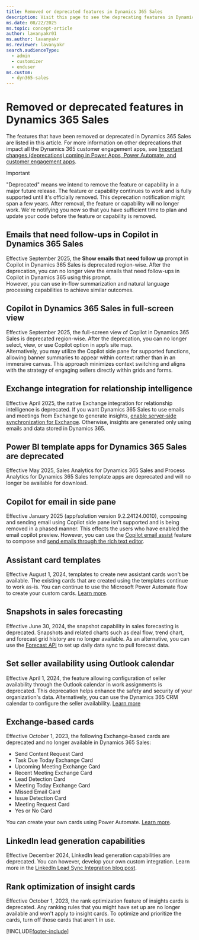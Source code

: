 ```yaml
---
title: Removed or deprecated features in Dynamics 365 Sales
description: Visit this page to see the deprecating features in Dynamics 365 Sales.
ms.date: 08/22/2025
ms.topic: concept-article
author: lavanyakr01
ms.author: lavanyakr
ms.reviewer: lavanyakr
search.audienceType: 
  - admin
  - customizer
  - enduser
ms.custom: 
  - dyn365-sales
---
```

# Removed or deprecated features in Dynamics 365 Sales

The features that have been removed or deprecated in  Dynamics 365 Sales are listed in this article. For more information on other deprecations that impact all the Dynamics 365 customer engagement apps, see [Important changes (deprecations) coming in Power Apps, Power Automate, and customer engagement apps](/power-platform/important-changes-coming).

> [!IMPORTANT]
> "Deprecated" means we intend to remove the feature or capability in a major future release. The feature or capability continues to work and is fully supported until it's officially removed. This deprecation notification might span a few years. After removal, the feature or capability will no longer work. We're notifying you now so that you have sufficient time to plan and update your code before the feature or capability is removed.  

## Emails that need follow-ups in Copilot in Dynamics 365 Sales

Effective September 2025, the **Show emails that need follow up** prompt in Copilot in Dynamics 365 Sales is deprecated region-wise. After the deprecation, you can no longer view the emails that need follow-ups in Copilot in Dynamics 365 using this prompt.  
However, you can use in-flow summarization and natural language processing capabilities to achieve similar outcomes.

## Copilot in Dynamics 365 Sales in full-screen view 

Effective September 2025, the full-screen view of Copilot in Dynamics 365 Sales is deprecated region-wise. After the deprecation, you can no longer select, view, or use Copilot option in app’s site map.  
Alternatively, you may utilize the Copilot side pane for supported functions, allowing banner summaries to appear within context rather than in an immersive canvas. This approach minimizes context switching and aligns with the strategy of engaging sellers directly within grids and forms.

<a name='exchange-integration-for-ra'></a>
## Exchange integration for relationship intelligence

Effective April 2025, the native Exchange integration for relationship intelligence is deprecated. If you want Dynamics 365 Sales to use emails and meetings from Exchange to generate insights, [enable server-side synchronization for Exchange](configure-email.md). Otherwise, insights are generated only using emails and data stored in Dynamics 365.

## Power BI template apps for Dynamics 365 Sales are deprecated

Effective May 2025, Sales Analytics for Dynamics 365 Sales and Process Analytics for Dynamics 365 Sales template apps are deprecated and will no longer be available for download.

## Copilot for email in side pane

Effective January 2025 (app/solution version 9.2.24124.0010), composing and sending email using Copilot side pane isn't supported and is being removed in a phased manner. This effects the users who have enabled the email copilot preview. However, you can use the [Copilot email assist](enable-copilot-email-assist.md) feature to compose and [send emails through the rich text editor](/power-apps/maker/model-driven-apps/use-copilot-email-assist).  

## Assistant card templates

Effective August 1, 2024, templates to create new assistant cards won't be available. The existing cards that are created using the templates continue to work as-is. You can continue to use the Microsoft Power Automate flow to create your custom cards. [Learn more](create-insight-cards-flow.md).

<a name='snapshot-deprecation'></a>
## Snapshots in sales forecasting

Effective June 30, 2024, the snapshot capability in sales forecasting is deprecated. Snapshots and related charts such as deal flow, trend chart, and forecast grid history are no longer available. As an alternative, you can use the [Forecast API](developer/reference/custom-actions/msdyn_ForecastApi.md) to set up daily data sync to pull forecast data.

## Set seller availability using Outlook calendar

Effective April 1, 2024, the feature allowing configuration of seller availability through the Outlook calendar in work assignments is deprecated. This deprecation helps enhance the safety and security of your organization's data. Alternatively, you can use the Dynamics 365 CRM calendar to configure the seller availability. [Learn more](wa-manage-seller-availability.md)

## Exchange-based cards

Effective October 1, 2023, the following Exchange-based cards are deprecated and no longer available in Dynamics 365 Sales:
 
-	Send Content Request Card
-	Task Due Today Exchange Card
-	Upcoming Meeting Exchange Card 
-	Recent Meeting Exchange Card
-	Lead Detection Card
-	Meeting Today Exchange Card
-	Missed Email Card
-	Issue Detection Card
-	Meeting Request Card 
-	Yes or No Card

You can create your own cards using Power Automate. [Learn more](create-insight-cards-flow.md).

<a name='linkedin-lead-generation'></a>
## LinkedIn lead generation capabilities

Effective December 2024, LinkedIn lead generation capabilities are deprecated. You can however, develop your own custom integration. Learn more in the [LinkedIn Lead Sync Integration blog post](https://community.dynamics.com/blogs/post/?postid=fb6ed89f-67a1-ef11-8a69-7c1e520b1f9b).

## Rank optimization of insight cards

Effective October 1, 2023, the rank optimization feature of insights cards is deprecated. Any ranking rules that you might have set up are no longer available and won't apply to insight cards. To optimize and prioritize the cards, turn off those cards that aren't in use.

[!INCLUDE[footer-include](../includes/footer-banner.md)]
